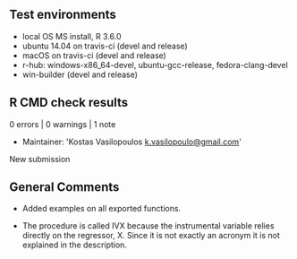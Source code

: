 ## Test environments

* local OS MS install, R 3.6.0
* ubuntu 14.04 on travis-ci (devel and release)
* macOS on travis-ci (devel and release)
* r-hub: windows-x86_64-devel, ubuntu-gcc-release, fedora-clang-devel
* win-builder (devel and release)

## R CMD check results

0 errors | 0 warnings | 1 note

* Maintainer: 'Kostas Vasilopoulos <k.vasilopoulo@gmail.com>'

New submission

## General Comments

* Added examples on all exported functions.

* The procedure is called IVX  because the instrumental variable relies directly 
on the regressor, X. Since it is not exactly an acronym it is not explained in the description.

